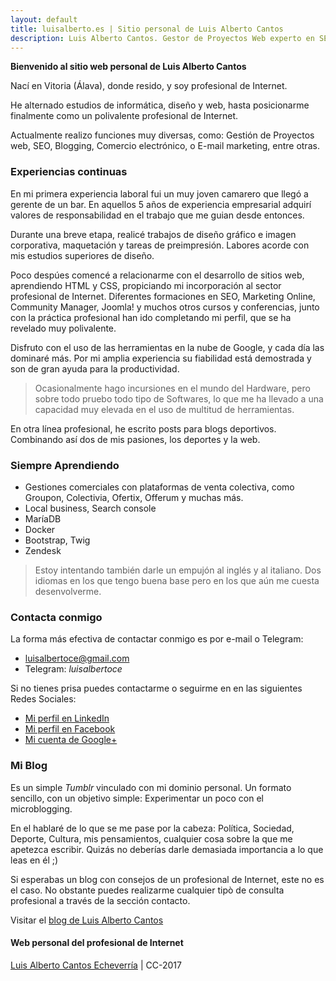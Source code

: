 ```yaml
---
layout: default
title: luisalberto.es | Sitio personal de Luis Alberto Cantos
description: Luis Alberto Cantos. Gestor de Proyectos Web experto en SEO y Google.
---
```


**Bienvenido al sitio web personal de Luis Alberto Cantos**

Nací en Vitoria (Álava), donde resido, y soy profesional de Internet.

He alternado estudios de informática, diseño y web, hasta posicionarme finalmente como un polivalente profesional de Internet.

Actualmente realizo funciones muy diversas, como: Gestión de Proyectos web, SEO, Blogging, Comercio electrónico, o E-mail marketing, entre otras.

### Experiencias continuas

En mi primera experiencia laboral fui un muy joven camarero que llegó a gerente de un bar. En aquellos 5 años de experiencia empresarial adquirí valores de responsabilidad en el trabajo que me guian desde entonces.

Durante una breve etapa, realicé trabajos de diseño gráfico e imagen corporativa, maquetación y tareas de preimpresión. Labores acorde con mis estudios superiores de diseño.

Poco despúes comencé a relacionarme con el desarrollo de sitios web, aprendiendo HTML y CSS, propiciando mi incorporación al sector profesional de Internet.
Diferentes formaciones en SEO, Marketing Online, Community Manager, Joomla! y muchos otros cursos y conferencias, junto con la práctica profesional han ido completando mi perfil, que se ha revelado muy polivalente.

Disfruto con el uso de las herramientas en la nube de Google, y cada día las dominaré más. Por mi amplia experiencia su fiabilidad está demostrada y son de gran ayuda para la productividad.

>Ocasionalmente hago incursiones en el mundo del Hardware, pero sobre todo pruebo todo tipo de Softwares, lo que me ha llevado a una capacidad muy elevada en el uso de multitud de herramientas.

En otra línea profesional, he escrito posts para blogs deportivos. Combinando así dos de mis pasiones, los deportes y la web.

### Siempre Aprendiendo

- Gestiones comerciales con plataformas de venta colectiva, como Groupon, Colectivia, Ofertix, Offerum y muchas más.
- Local business, Search console
- MaríaDB
- Docker
- Bootstrap, Twig
- Zendesk

>Estoy intentando también darle un empujón al inglés y al italiano. Dos idiomas en los que tengo buena base pero en los que aún me cuesta desenvolverme.

### Contacta conmigo

La forma más efectiva de contactar conmigo es por e-mail o Telegram:

- [luisalbertoce@gmail.com](mailto:luisalbertoce@gmail.com)
- Telegram: *luisalbertoce*

Si no tienes prisa puedes contactarme o seguirme en en las siguientes Redes Sociales:

- [Mi perfil en LinkedIn](http://es.linkedin.com/in/luisalbertocantos)
- [Mi perfil en Facebook](http://es-es.facebook.com/luisalberto.cantosecheverria)
- [Mi cuenta de Google+](https://plus.google.com/+LuisAlbertoCantos)

### Mi Blog

Es un simple *Tumblr* vinculado con mi dominio personal. Un formato sencillo, con un objetivo simple: Experimentar un poco con el microblogging.

En el hablaré de lo que se me pase por la cabeza: Política, Sociedad, Deporte, Cultura, mis pensamientos, cualquier cosa sobre la que me apetezca escribir. Quizás no deberías darle demasiada importancia a lo que leas en él ;)

Si esperabas un blog con consejos de un profesional de Internet, este no es el caso. No obstante puedes realizarme cualquier tipò de consulta profesional a través de la sección contacto.

Visitar el [blog de Luis Alberto Cantos](http://blog.luisalberto.es/)

#### Web personal del profesional de Internet
[Luis Alberto Cantos Echeverría](https://plus.google.com/+LuisAlbertoCantos?rel=author) | CC-2017
